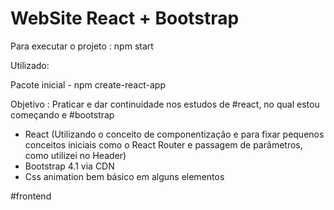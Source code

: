 # WebSite React + Bootstrap




Para executar o projeto : npm start

Utilizado: 

Pacote inicial - npm create-react-app

Objetivo : Praticar e dar continuidade nos estudos de #react, no qual estou começando e #bootstrap

- React (Utilizando o conceito de componentização e para fixar pequenos conceitos iniciais como o React Router e passagem de parâmetros, como utilizei no Header)
- Bootstrap 4.1 via CDN
- Css animation bem básico em alguns elementos

#frontend
